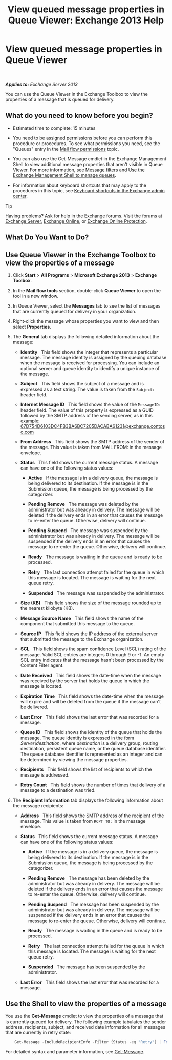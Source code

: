 ﻿---
title: 'View queued message properties in Queue Viewer: Exchange 2013 Help'
TOCTitle: View queued message properties in Queue Viewer
ms:assetid: 9d15d8b8-e061-4288-9354-df58e282fb6b
ms:mtpsurl: https://technet.microsoft.com/en-us/library/Bb123934(v=EXCHG.150)
ms:contentKeyID: 49286850
ms.date: 12/09/2016
mtps_version: v=EXCHG.150
f1_keywords:
- Microsoft.Exchange.Management.Edge.SystemManager.MessagePropertyPage
---

# View queued message properties in Queue Viewer

 

_**Applies to:** Exchange Server 2013_


You can use the Queue Viewer in the Exchange Toolbox to view the properties of a message that is queued for delivery.

## What do you need to know before you begin?

  - Estimated time to complete: 15 minutes

  - You need to be assigned permissions before you can perform this procedure or procedures. To see what permissions you need, see the "Queues" entry in the [Mail flow permissions](mail-flow-permissions-exchange-2013-help.md) topic.

  - You can also use the Get-Message cmdlet in the Exchange Management Shell to view additional message properties that aren't visible in Queue Viewer. For more information, see [Message filters](message-filters-exchange-2013-help.md) and [Use the Exchange Management Shell to manage queues](use-the-exchange-management-shell-to-manage-queues-exchange-2013-help.md).

  - For information about keyboard shortcuts that may apply to the procedures in this topic, see [Keyboard shortcuts in the Exchange admin center](keyboard-shortcuts-in-the-exchange-admin-center-exchange-online-protection-help.md).


> [!TIP]
> Having problems? Ask for help in the Exchange forums. Visit the forums at <A href="https://go.microsoft.com/fwlink/p/?linkid=60612">Exchange Server</A>, <A href="https://go.microsoft.com/fwlink/p/?linkid=267542">Exchange Online</A>, or <A href="https://go.microsoft.com/fwlink/p/?linkid=285351">Exchange Online Protection</A>.



## What Do You Want to Do?

## Use Queue Viewer in the Exchange Toolbox to view the properties of a message

1.  Click **Start** \> **All Programs** \> **Microsoft Exchange 2013** \> **Exchange Toolbox**.

2.  In the **Mail flow tools** section, double-click **Queue Viewer** to open the tool in a new window.

3.  In Queue Viewer, select the **Messages** tab to see the list of messages that are currently queued for delivery in your organization.

4.  Right-click the message whose properties you want to view and then select **Properties**.

5.  The **General** tab displays the following detailed information about the message:
    
      - **Identity**   This field shows the integer that represents a particular message. The message identity is assigned by the queuing database when the message is received for processing. You can include an optional server and queue identity to identify a unique instance of the message.
    
      - **Subject**   This field shows the subject of a message and is expressed as a text string. The value is taken from the `Subject:` header field.
    
      - **Internet Message ID**   This field shows the value of the `MessageID:` header field. The value of this property is expressed as a GUID followed by the SMTP address of the sending server, as in this example: 67D754D6103DC4FB3BA6BC7205DACABA61231@exchange.contoso.com
    
      - **From Address**   This field shows the SMTP address of the sender of the message. This value is taken from MAIL FROM: in the message envelope.
    
      - **Status**   This field shows the current message status. A message can have one of the following status values:
        
          - **Active**   If the message is in a delivery queue, the message is being delivered to its destination. If the message is in the Submission queue, the message is being processed by the categorizer.
        
          - **Pending Remove**   The message was deleted by the administrator but was already in delivery. The message will be deleted if the delivery ends in an error that causes the message to re-enter the queue. Otherwise, delivery will continue.
        
          - **Pending Suspend**   The message was suspended by the administrator but was already in delivery. The message will be suspended if the delivery ends in an error that causes the message to re-enter the queue. Otherwise, delivery will continue.
        
          - **Ready**   The message is waiting in the queue and is ready to be processed.
        
          - **Retry**   The last connection attempt failed for the queue in which this message is located. The message is waiting for the next queue retry.
        
          - **Suspended**   The message was suspended by the administrator.
    
      - **Size (KB)**   This field shows the size of the message rounded up to the nearest kilobyte (KB).
    
      - **Message Source Name**   This field shows the name of the component that submitted this message to the queue.
    
      - **Source IP**   This field shows the IP address of the external server that submitted the message to the Exchange organization.
    
      - **SCL**   This field shows the spam confidence Level (SCL) rating of the message. Valid SCL entries are integers 0 through 9 or -1. An empty SCL entry indicates that the message hasn't been processed by the Content Filter agent.
    
      - **Date Received**   This field shows the date-time when the message was received by the server that holds the queue in which the message is located.
    
      - **Expiration Time**   This field shows the date-time when the message will expire and will be deleted from the queue if the message can't be delivered.
    
      - **Last Error**   This field shows the last error that was recorded for a message.
    
      - **Queue ID**   This field shows the identity of the queue that holds the message. The queue identity is expressed in the form *Server\\destination*, where *destination* is a delivery group, routing destination, persistent queue name, or the queue database identifier. The queue database identifier is represented as an integer and can be determined by viewing the message properties.
    
      - **Recipients**   This field shows the list of recipients to which the message is addressed.
    
      - **Retry Count**   This field shows the number of times that delivery of a message to a destination was tried.

6.  The **Recipient Information** tab displays the following information about the message recipients:
    
      - **Address**   This field shows the SMTP address of the recipient of the message. This value is taken from `RCPT TO:` in the message envelope.
    
      - **Status**   This field shows the current message status. A message can have one of the following status values:
        
          - **Active**   If the message is in a delivery queue, the message is being delivered to its destination. If the message is in the Submission queue, the message is being processed by the categorizer.
        
          - **Pending Remove**   The message has been deleted by the administrator but was already in delivery. The message will be deleted if the delivery ends in an error that causes the message to re-enter the queue. Otherwise, delivery will continue.
        
          - **Pending Suspend**   The message has been suspended by the administrator but was already in delivery. The message will be suspended if the delivery ends in an error that causes the message to re-enter the queue. Otherwise, delivery will continue.
        
          - **Ready**   The message is waiting in the queue and is ready to be processed.
        
          - **Retry**   The last connection attempt failed for the queue in which this message is located. The message is waiting for the next queue retry.
        
          - **Suspended**   The message has been suspended by the administrator.
    
      - **Last Error**   This field shows the last error that was recorded for a message.

## Use the Shell to view the properties of a message

You use the **Get-Message** cmdlet to view the properties of a message that is currently queued for delivery. The following example tabulates the sender address, recipients, subject, and received date information for all messages that are currently in retry state:

```powershell
    Get-Message -IncludeRecipientInfo -Filter {Status -eq "Retry"} | Format-Table FromAddress,Recipients,Subject,DateReceived
```

For detailed syntax and parameter information, see [Get-Message](https://technet.microsoft.com/en-us/library/bb124738\(v=exchg.150\)).


